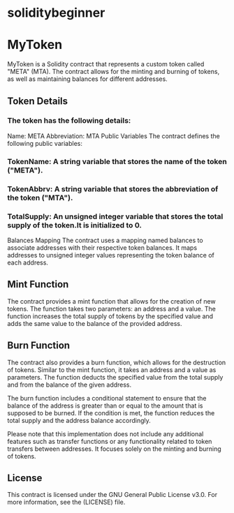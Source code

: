 # soliditybeginner
# MyToken
MyToken is a Solidity contract that represents a custom token called "META" (MTA). 
The contract allows for the minting and burning of tokens, as well as maintaining balances for different addresses.

## Token Details
### The token has the following details:

Name: META
Abbreviation: MTA
Public Variables
The contract defines the following public variables:

### TokenName: A string variable that stores the name of the token ("META").
### TokenAbbrv: A string variable that stores the abbreviation of the token ("MTA").
### TotalSupply: An unsigned integer variable that stores the total supply of the token.It is initialized to 0.
Balances Mapping
The contract uses a mapping named balances to associate addresses with their respective token balances. 
It maps addresses to unsigned integer values representing the token balance of each address.

## Mint Function
The contract provides a mint function that allows for the creation of new tokens. The function takes two parameters: an address and a value. 
The function increases the total supply of tokens by the specified value and adds the same value to the balance of the provided address.

## Burn Function
The contract also provides a burn function, which allows for the destruction of tokens. Similar to the mint function, it takes an address and a value as parameters. 
The function deducts the specified value from the total supply and from the balance of the given address.

The burn function includes a conditional statement to ensure that the balance of the address is greater than or equal to the amount that is supposed to be burned. 
If the condition is met, the function reduces the total supply and the address balance accordingly.

Please note that this implementation does not include any additional features such as transfer functions or any functionality related to token transfers between addresses. 
It focuses solely on the minting and burning of tokens.

## License
This contract is licensed under the GNU General Public License v3.0. For more information, see the (LICENSE) file.
